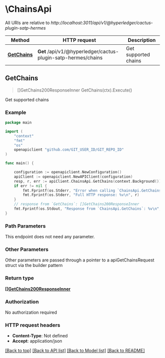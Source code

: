 # \ChainsApi

All URIs are relative to *http://localhost:3011/api/v1/@hyperledger/cactus-plugin-satp-hermes*

Method | HTTP request | Description
------------- | ------------- | -------------
[**GetChains**](ChainsApi.md#GetChains) | **Get** /api/v1/@hyperledger/cactus-plugin-satp-hermes/chains | Get supported chains



## GetChains

> []GetChains200ResponseInner GetChains(ctx).Execute()

Get supported chains



### Example

```go
package main

import (
    "context"
    "fmt"
    "os"
    openapiclient "github.com/GIT_USER_ID/GIT_REPO_ID"
)

func main() {

    configuration := openapiclient.NewConfiguration()
    apiClient := openapiclient.NewAPIClient(configuration)
    resp, r, err := apiClient.ChainsApi.GetChains(context.Background()).Execute()
    if err != nil {
        fmt.Fprintf(os.Stderr, "Error when calling `ChainsApi.GetChains``: %v\n", err)
        fmt.Fprintf(os.Stderr, "Full HTTP response: %v\n", r)
    }
    // response from `GetChains`: []GetChains200ResponseInner
    fmt.Fprintf(os.Stdout, "Response from `ChainsApi.GetChains`: %v\n", resp)
}
```

### Path Parameters

This endpoint does not need any parameter.

### Other Parameters

Other parameters are passed through a pointer to a apiGetChainsRequest struct via the builder pattern


### Return type

[**[]GetChains200ResponseInner**](GetChains200ResponseInner.md)

### Authorization

No authorization required

### HTTP request headers

- **Content-Type**: Not defined
- **Accept**: application/json

[[Back to top]](#) [[Back to API list]](../README.md#documentation-for-api-endpoints)
[[Back to Model list]](../README.md#documentation-for-models)
[[Back to README]](../README.md)

